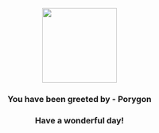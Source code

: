 <p align="center">
    <img src="https://raw.githubusercontent.com/PokeAPI/sprites/master/sprites/pokemon/137.png" width="150" height="150">
</p>
<h3 align="center">You have been greeted by - <b>Porygon</b></h3>
<h3 align="center">Have a wonderful day!</h3>
